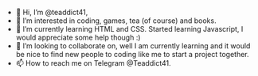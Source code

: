 - 👋 Hi, I’m @teaddict41,
- 👀 I’m interested in coding, games, tea (of course) and books.
- 🌱 I’m currently learning HTML and CSS. Started learning Javascript, I would appreciate some help though :)
- 💞️ I’m looking to collaborate on, well I am currently learning and it would be nice to find new people to coding like me to start a project together.
- 📫 How to reach me on Telegram @Teaddict41.
<!---
teaddict41/teaddict41 is a ✨ special ✨ repository because its `README.md` (this file) appears on your GitHub profile.
You can click the Preview link to take a look at your changes.
--->
